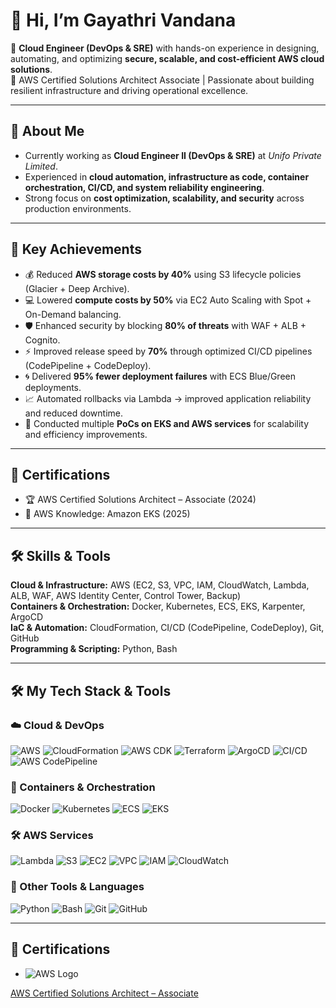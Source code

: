 # 👋 Hi, I’m Gayathri Vandana

🚀 **Cloud Engineer (DevOps & SRE)** with hands-on experience in designing, automating, and optimizing **secure, scalable, and cost-efficient AWS cloud solutions**.  
🎯 AWS Certified Solutions Architect Associate | Passionate about building resilient infrastructure and driving operational excellence. 

---

## 🔹 About Me
- Currently working as **Cloud Engineer II (DevOps & SRE)** at *Unifo Private Limited*.  
- Experienced in **cloud automation, infrastructure as code, container orchestration, CI/CD, and system reliability engineering**.  
- Strong focus on **cost optimization, scalability, and security** across production environments.  

---

## 🔹 Key Achievements
- 💰 Reduced **AWS storage costs by 40%** using S3 lifecycle policies (Glacier + Deep Archive).  
- 💻 Lowered **compute costs by 50%** via EC2 Auto Scaling with Spot + On-Demand balancing.  
- 🛡️ Enhanced security by blocking **80% of threats** with WAF + ALB + Cognito.  
- ⚡ Improved release speed by **70%** through optimized CI/CD pipelines (CodePipeline + CodeDeploy).  
- 🌀 Delivered **95% fewer deployment failures** with ECS Blue/Green deployments.  
- 📈 Automated rollbacks via Lambda → improved application reliability and reduced downtime.  
- 🚀 Conducted multiple **PoCs on EKS and AWS services** for scalability and efficiency improvements.  

---

## 📜 Certifications
- 🏆 AWS Certified Solutions Architect – Associate (2024)  
- 📌 AWS Knowledge: Amazon EKS (2025)  

---

## 🛠️ Skills & Tools
**Cloud & Infrastructure:** AWS (EC2, S3, VPC, IAM, CloudWatch, Lambda, ALB, WAF, AWS Identity Center, Control Tower, Backup)  
**Containers & Orchestration:** Docker, Kubernetes, ECS, EKS, Karpenter, ArgoCD  
**IaC & Automation:** CloudFormation, CI/CD (CodePipeline, CodeDeploy), Git, GitHub  
**Programming & Scripting:** Python, Bash  

---



## 🛠️ My Tech Stack & Tools

### ☁️ Cloud & DevOps

![AWS](https://img.shields.io/badge/AWS-232F3E?style=flat&logo=amazon-aws&logoColor=white)
![CloudFormation](https://img.shields.io/badge/CloudFormation-FF4F8B?style=flat&logo=aws&logoColor=white)
![AWS CDK](https://img.shields.io/badge/AWS%20CDK-FF9900?style=flat&logo=amazon-aws&logoColor=white)
![Terraform](https://img.shields.io/badge/IaC-Terraform-623CE4?style=flat&logo=terraform&logoColor=white)
![ArgoCD](https://img.shields.io/badge/ArgoCD-FE5D26?style=flat&logo=argo&logoColor=white)
![CI/CD](https://img.shields.io/badge/CI/CD-0A0A0A?style=flat&logo=githubactions&logoColor=white)
![AWS CodePipeline](https://img.shields.io/badge/CodePipeline-FF9900?style=flat&logo=aws&logoColor=white)

### 🐳 Containers & Orchestration

![Docker](https://img.shields.io/badge/Docker-2496ED?style=flat&logo=docker&logoColor=white)
![Kubernetes](https://img.shields.io/badge/Kubernetes-326CE5?style=flat&logo=kubernetes&logoColor=white)
![ECS](https://img.shields.io/badge/ECS-FF9900?style=flat&logo=amazon-aws&logoColor=white)
![EKS](https://img.shields.io/badge/EKS-0052CC?style=flat&logo=amazon-eks&logoColor=white)

### 🛠️ AWS Services

![Lambda](https://img.shields.io/badge/Lambda-FF9900?style=flat&logo=aws-lambda&logoColor=white)
![S3](https://img.shields.io/badge/S3-569A31?style=flat&logo=amazon-s3&logoColor=white)
![EC2](https://img.shields.io/badge/EC2-FF9900?style=flat&logo=amazon-ec2&logoColor=white)
![VPC](https://img.shields.io/badge/VPC-232F3E?style=flat&logo=amazon-aws&logoColor=white)
![IAM](https://img.shields.io/badge/IAM-232F3E?style=flat&logo=amazon-aws&logoColor=white)
![CloudWatch](https://img.shields.io/badge/CloudWatch-FF4F8B?style=flat&logo=amazon-aws&logoColor=white)

### 🧰 Other Tools & Languages

![Python](https://img.shields.io/badge/Python-3776AB?style=flat&logo=python&logoColor=white)
![Bash](https://img.shields.io/badge/Bash-121011?style=flat&logo=gnubash&logoColor=white)
![Git](https://img.shields.io/badge/Git-F05032?style=flat&logo=git&logoColor=white)
![GitHub](https://img.shields.io/badge/GitHub-181717?style=flat&logo=github&logoColor=white)

---

## 🏅 Certifications

- ![AWS Logo](https://img.shields.io/badge/AWS-Certified%20Solutions%20Architect%20–%20Associate-orange?logo=amazon-aws&logoColor=white)

 [AWS Certified Solutions Architect – Associate](https://www.credly.com/badges/b8748ad5-4bb7-47d0-a192-7318d993f3aa/public_url)
